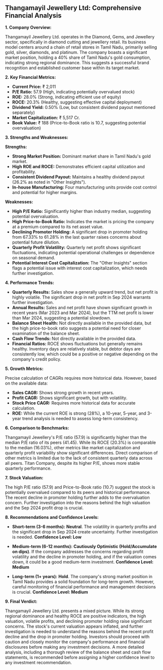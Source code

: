## Thangamayil Jewellery Ltd: Comprehensive Financial Analysis

**1. Company Overview:**

Thangamayil Jewellery Ltd. operates in the Diamond, Gems, and Jewellery sector, specifically in diamond cutting and jewellery retail.  Its business model centers around a chain of retail stores in Tamil Nadu, primarily selling gold, silver, diamonds, and platinum.  The company boasts a significant market position, holding a 40% share of Tamil Nadu's gold consumption, indicating strong regional dominance.  This suggests a successful brand recognition and established customer base within its target market.

**2. Key Financial Metrics:**

* **Current Price:** ₹ 2,011
* **P/E Ratio:** 57.9 (High, indicating potentially overvalued stock)
* **ROE:** 28.0% (Strong, indicating efficient use of equity)
* **ROCE:** 20.3% (Healthy, suggesting effective capital deployment)
* **Dividend Yield:** 0.50% (Low, but consistent dividend payout mentioned separately)
* **Market Capitalization:** ₹ 5,517 Cr.
* **Book Value:** ₹ 188 (Price-to-Book ratio is 10.7, suggesting potential overvaluation)


**3. Strengths and Weaknesses:**

**Strengths:**

* **Strong Market Position:** Dominant market share in Tamil Nadu's gold market.
* **High ROE and ROCE:** Demonstrates efficient capital utilization and profitability.
* **Consistent Dividend Payout:**  Maintains a healthy dividend payout (26.2% as noted in "Other Insights").
* **In-house Manufacturing:**  Four manufacturing units provide cost control and potential for higher margins.


**Weaknesses:**

* **High P/E Ratio:**  Significantly higher than industry median, suggesting potential overvaluation.
* **High Price-to-Book Ratio:**  Indicates the market is pricing the company at a premium compared to its net asset value.
* **Declining Promoter Holding:** A significant drop in promoter holding from 67.33% to 61.28% in the last quarter raises concerns about potential future dilution.
* **Quarterly Profit Volatility:**  Quarterly net profit shows significant fluctuations, indicating potential operational challenges or dependence on seasonal demand.
* **Potential Interest Cost Capitalization:**  The "Other Insights" section flags a potential issue with interest cost capitalization, which needs further investigation.


**4. Performance Trends:**

* **Quarterly Results:** Sales show a generally upward trend, but net profit is highly volatile.  The significant drop in net profit in Sep 2024 warrants further investigation.
* **Annual Results:** Sales and net profit have shown significant growth in recent years (Mar 2023 and Mar 2024), but the TTM net profit is lower than Mar 2024, suggesting a potential slowdown.
* **Balance Sheet Health:**  Not directly available in the provided data, but the high price-to-book ratio suggests a potential need for closer examination of the balance sheet.
* **Cash Flow Trends:**  Not directly available in the provided data.
* **Financial Ratios:** ROCE shows fluctuations but generally remains healthy. Inventory days are relatively stable, but debtor days are consistently low, which could be a positive or negative depending on the company's credit policy.


**5. Growth Metrics:**

Precise calculation of CAGRs requires more historical data. However, based on the available data:

* **Sales CAGR:** Shows strong growth in recent years.
* **Profit CAGR:** Shows significant growth, but with volatility.
* **Stock Price CAGR:** Requires more historical data for accurate calculation.
* **ROE:**  While the current ROE is strong (28%), a 10-year, 5-year, and 3-year trend analysis is needed to assess long-term consistency.


**6. Comparison to Benchmarks:**

Thangamayil Jewellery's P/E ratio (57.9) is significantly higher than the median P/E ratio of its peers (41.45).  While its ROCE (20.3%) is comparable to the median (16.03%), other metrics like market capitalization and quarterly profit variability show significant differences.  Direct comparison of other metrics is limited due to the lack of consistent quarterly data across all peers.  Titan Company, despite its higher P/E, shows more stable quarterly performance.


**7. Stock Valuation:**

The high P/E ratio (57.9) and Price-to-Book ratio (10.7) suggest the stock is potentially overvalued compared to its peers and historical performance.  The recent decline in promoter holding further adds to the overvaluation concern.  Further investigation into the reasons behind the high valuation and the Sep 2024 profit drop is crucial.


**8. Recommendations and Confidence Levels:**

* **Short-term (3-6 months):** **Neutral**.  The volatility in quarterly profits and the significant drop in Sep 2024 create uncertainty.  Further investigation is needed.  **Confidence Level: Low**

* **Medium-term (6-12 months):** **Cautiously Optimistic (Hold/Accumulate on dips)**.  If the company addresses the concerns regarding profit volatility and the decline in promoter holding, and if the valuation comes down, it could be a good medium-term investment.  **Confidence Level: Medium**

* **Long-term (1+ years):** **Hold**.  The company's strong market position in Tamil Nadu provides a solid foundation for long-term growth. However, careful monitoring of financial performance and management decisions is crucial. **Confidence Level: Medium**


**9. Final Verdict:**

Thangamayil Jewellery Ltd. presents a mixed picture.  While its strong regional dominance and healthy ROCE are positive indicators, the high valuation, volatile profits, and declining promoter holding raise significant concerns.  The stock's current valuation appears inflated, and further investigation is needed to understand the reasons behind the recent profit decline and the drop in promoter holding.  Investors should proceed with caution and closely monitor the company's performance and financial disclosures before making any investment decisions.  A more detailed analysis, including a thorough review of the balance sheet and cash flow statements, is recommended before assigning a higher confidence level to any investment recommendation.
